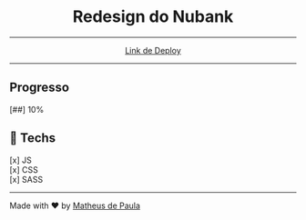 <h1 align="center">Redesign do Nubank</h1>
<hr>

<div align="center">
 <a href="https://sad-spence-473b1f.netlify.app"> Link de Deploy </a>
</div>

<hr>

## Progresso
[##] 10%

## 🚀 Techs
 [x] JS <br>
 [x] CSS <br>
 [x] SASS <br>

<hr>

Made with ❤️ by <a href="https://www.linkedin.com/in/matheus-da-silva-de-paula-448930176/" target="_blank">Matheus de Paula</a>


